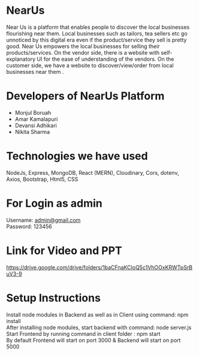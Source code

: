 # NearUs

Near Us is a platform that enables people to discover the local businesses flourishing near them. Local businesses such as tailors, tea sellers etc go unnoticed by this digital era even if the product/service they sell is pretty good. Near Us empowers the local businesses for selling their products/services. On the vendor side, there is a website with self-explanatory UI for the ease of understanding of the vendors. On the customer side, we have a website to discover/view/order from local businesses near them .


 
# Developers of NearUs Platform

<ul>
<li>Monjul Boruah</li>
<li>Amar Kamalapuri</li>
<li>Devansi Adhikari</li>
<li>Nikita Sharma</li>

</ul>

# Technologies we have used

NodeJs, Express, MongoDB, React (MERN), Cloudinary, Cors, dotenv, Axios, Bootstrap, Html5, CSS

# For Login as admin

Username: admin@gmail.com <br>
Password: 123456

# Link for Video and PPT

https://drive.google.com/drive/folders/1baCFnaKCIoQ5c1VhOOxKRWTpSrBuV3-9
<br>
# Setup Instructions
Install node modules in Backend as well as in Client using command: npm install 
<br>
After installing node modules, start backend with command: node server.js <br>
Start Frontend by running command in client folder : npm start <br>
By default Frontend will start on port 3000 & Backend will start on port 5000

